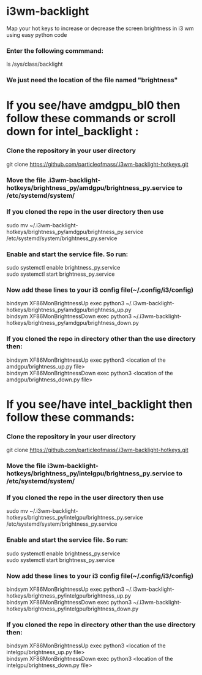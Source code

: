 # i3wm-backlight
Map your hot keys to increase or decrease the screen brightness in i3 wm using easy python code

### Enter the following commmand:
ls /sys/class/backlight
### We just need the location of the file named "brightness"

# If you see/have amdgpu_bl0 then follow these commands or scroll down for intel_backlight :
### Clone the repository in your user directory
git clone https://github.com/particleofmass/.i3wm-backlight-hotkeys.git
### Move the file .i3wm-backlight-hotkeys/brightness_py/amdgpu/brightness_py.service to /etc/systemd/system/
### If you cloned the repo in the user directory then use
sudo mv ~/.i3wm-backlight-hotkeys/brightness_py/amdgpu/brightness_py.service /etc/systemd/system/brightness_py.service
### Enable and start the service file. So run:
sudo systemctl enable brightness_py.service \
sudo systemctl start brightness_py.service
### Now add these lines to your i3 config file(~/.config/i3/config)
bindsym XF86MonBrightnessUp exec python3 ~/.i3wm-backlight-hotkeys/brightness_py/amdgpu/brightness_up.py \
bindsym XF86MonBrightnessDown exec python3 ~/.i3wm-backlight-hotkeys/brightness_py/amdgpu/brightness_down.py
### If you cloned the repo in directory other than the use directory then:
bindsym XF86MonBrightnessUp exec python3 <location of the amdgpu/brightness_up.py file> \
bindsym XF86MonBrightnessDown exec python3 <location of the amdgpu/brightness_down.py file>


# If you see/have intel_backlight then follow these commands:
### Clone the repository in your user directory
git clone https://github.com/particleofmass/.i3wm-backlight-hotkeys.git
### Move the file i3wm-backlight-hotkeys/brightness_py/intelgpu/brightness_py.service to /etc/systemd/system/
### If you cloned the repo in the user directory then use
sudo mv ~/.i3wm-backlight-hotkeys/brightness_py/intelgpu/brightness_py.service /etc/systemd/system/brightness_py.service
### Enable and start the service file. So run:
sudo systemctl enable brightness_py.service \
sudo systemctl start brightness_py.service
### Now add these lines to your i3 config file(~/.config/i3/config)
bindsym XF86MonBrightnessUp exec python3 ~/.i3wm-backlight-hotkeys/brightness_py/intelgpu/brightness_up.py \
bindsym XF86MonBrightnessDown exec python3 ~/.i3wm-backlight-hotkeys/brightness_py/intelgpu/brightness_down.py
### If you cloned the repo in directory other than the use directory then:
bindsym XF86MonBrightnessUp exec python3 <location of the intelgpu/brightness_up.py file> \
bindsym XF86MonBrightnessDown exec python3 <location of the intelgpu/brightness_down.py file>

